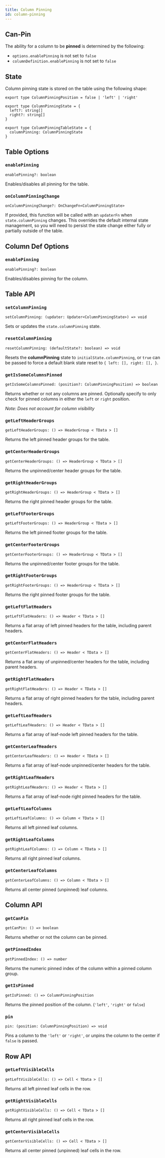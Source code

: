 ```yaml
---
title: Column Pinning
id: column-pinning
---
```


## Can-Pin

The ability for a column to be **pinned** is determined by the following:

- `options.enablePinning` is not set to `false`
- `columnDefinition.enablePinning` is not set to `false`

## State

Column pinning state is stored on the table using the following shape:

```tsx
export type ColumnPinningPosition = false | 'left' | 'right'

export type ColumnPinningState = {
  left?: string[]
  right?: string[]
}

export type ColumnPinningTableState = {
  columnPinning: ColumnPinningState
}
```

## Table Options

### `enablePinning`

```tsx
enablePinning?: boolean
```

Enables/disables all pinning for the table.

### `onColumnPinningChange`

```tsx
onColumnPinningChange?: OnChangeFn<ColumnPinningState>
```

If provided, this function will be called with an `updaterFn` when `state.columnPinning` changes. This overrides the default internal state management, so you will need to persist the state change either fully or partially outside of the table.

## Column Def Options

### `enablePinning`

```tsx
enablePinning?: boolean
```

Enables/disables pinning for the column.

## Table API

### `setColumnPinning`

```tsx
setColumnPinning: (updater: Updater<ColumnPinningState>) => void
```

Sets or updates the `state.columnPinning` state.

### `resetColumnPinning`

```tsx
resetColumnPinning: (defaultState?: boolean) => void
```

Resets the **columnPinning** state to `initialState.columnPinning`, or `true` can be passed to force a default blank state reset to `{ left: [], right: [], }`.

### `getIsSomeColumnsPinned`

```tsx
getIsSomeColumnsPinned: (position?: ColumnPinningPosition) => boolean
```

Returns whether or not any columns are pinned. Optionally specify to only check for pinned columns in either the `left` or `right` position.

_Note: Does not account for column visibility_

### `getLeftHeaderGroups`

```tsx
getLeftHeaderGroups: () => HeaderGroup < TData > []
```

Returns the left pinned header groups for the table.

### `getCenterHeaderGroups`

```tsx
getCenterHeaderGroups: () => HeaderGroup < TData > []
```

Returns the unpinned/center header groups for the table.

### `getRightHeaderGroups`

```tsx
getRightHeaderGroups: () => HeaderGroup < TData > []
```

Returns the right pinned header groups for the table.

### `getLeftFooterGroups`

```tsx
getLeftFooterGroups: () => HeaderGroup < TData > []
```

Returns the left pinned footer groups for the table.

### `getCenterFooterGroups`

```tsx
getCenterFooterGroups: () => HeaderGroup < TData > []
```

Returns the unpinned/center footer groups for the table.

### `getRightFooterGroups`

```tsx
getRightFooterGroups: () => HeaderGroup < TData > []
```

Returns the right pinned footer groups for the table.

### `getLeftFlatHeaders`

```tsx
getLeftFlatHeaders: () => Header < TData > []
```

Returns a flat array of left pinned headers for the table, including parent headers.

### `getCenterFlatHeaders`

```tsx
getCenterFlatHeaders: () => Header < TData > []
```

Returns a flat array of unpinned/center headers for the table, including parent headers.

### `getRightFlatHeaders`

```tsx
getRightFlatHeaders: () => Header < TData > []
```

Returns a flat array of right pinned headers for the table, including parent headers.

### `getLeftLeafHeaders`

```tsx
getLeftLeafHeaders: () => Header < TData > []
```

Returns a flat array of leaf-node left pinned headers for the table.

### `getCenterLeafHeaders`

```tsx
getCenterLeafHeaders: () => Header < TData > []
```

Returns a flat array of leaf-node unpinned/center headers for the table.

### `getRightLeafHeaders`

```tsx
getRightLeafHeaders: () => Header < TData > []
```

Returns a flat array of leaf-node right pinned headers for the table.

### `getLeftLeafColumns`

```tsx
getLeftLeafColumns: () => Column < TData > []
```

Returns all left pinned leaf columns.

### `getRightLeafColumns`

```tsx
getRightLeafColumns: () => Column < TData > []
```

Returns all right pinned leaf columns.

### `getCenterLeafColumns`

```tsx
getCenterLeafColumns: () => Column < TData > []
```

Returns all center pinned (unpinned) leaf columns.

## Column API

### `getCanPin`

```tsx
getCanPin: () => boolean
```

Returns whether or not the column can be pinned.

### `getPinnedIndex`

```tsx
getPinnedIndex: () => number
```

Returns the numeric pinned index of the column within a pinned column group.

### `getIsPinned`

```tsx
getIsPinned: () => ColumnPinningPosition
```

Returns the pinned position of the column. (`'left'`, `'right'` or `false`)

### `pin`

```tsx
pin: (position: ColumnPinningPosition) => void
```

Pins a column to the `'left'` or `'right'`, or unpins the column to the center if `false` is passed.

## Row API

### `getLeftVisibleCells`

```tsx
getLeftVisibleCells: () => Cell < TData > []
```

Returns all left pinned leaf cells in the row.

### `getRightVisibleCells`

```tsx
getRightVisibleCells: () => Cell < TData > []
```

Returns all right pinned leaf cells in the row.

### `getCenterVisibleCells`

```tsx
getCenterVisibleCells: () => Cell < TData > []
```

Returns all center pinned (unpinned) leaf cells in the row.
